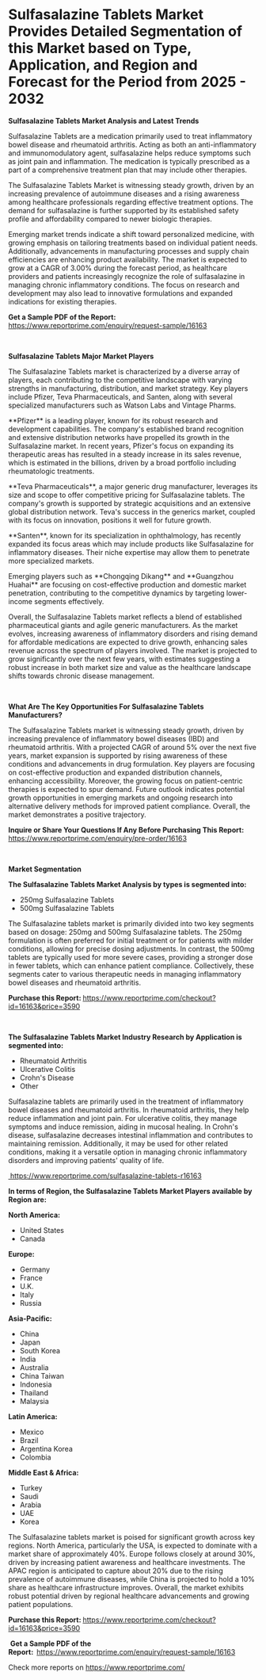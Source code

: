 <p><h1>Sulfasalazine Tablets Market Provides Detailed Segmentation of this Market based on Type, Application, and Region and Forecast for the Period from 2025 - 2032</h1></p><p><strong>Sulfasalazine Tablets Market Analysis and Latest Trends</strong></p>
<p><p>Sulfasalazine Tablets are a medication primarily used to treat inflammatory bowel disease and rheumatoid arthritis. Acting as both an anti-inflammatory and immunomodulatory agent, sulfasalazine helps reduce symptoms such as joint pain and inflammation. The medication is typically prescribed as a part of a comprehensive treatment plan that may include other therapies.</p><p>The Sulfasalazine Tablets Market is witnessing steady growth, driven by an increasing prevalence of autoimmune diseases and a rising awareness among healthcare professionals regarding effective treatment options. The demand for sulfasalazine is further supported by its established safety profile and affordability compared to newer biologic therapies. </p><p>Emerging market trends indicate a shift toward personalized medicine, with growing emphasis on tailoring treatments based on individual patient needs. Additionally, advancements in manufacturing processes and supply chain efficiencies are enhancing product availability. The market is expected to grow at a CAGR of 3.00% during the forecast period, as healthcare providers and patients increasingly recognize the role of sulfasalazine in managing chronic inflammatory conditions. The focus on research and development may also lead to innovative formulations and expanded indications for existing therapies.</p></p>
<p><strong>Get a Sample PDF of the Report:&nbsp;</strong> <a href="https://www.reportprime.com/enquiry/request-sample/16163?utm_campaign=3058&utm_medium=2&utm_source=Github&utm_content=ia&utm_term=20032025&utm_id=sulfasalazine-tablets">https://www.reportprime.com/enquiry/request-sample/16163</a></p>
<p>&nbsp;</p>
<p><strong>Sulfasalazine Tablets Major Market Players</strong></p>
<p><p>The Sulfasalazine Tablets market is characterized by a diverse array of players, each contributing to the competitive landscape with varying strengths in manufacturing, distribution, and market strategy. Key players include Pfizer, Teva Pharmaceuticals, and Santen, along with several specialized manufacturers such as Watson Labs and Vintage Pharms.</p><p>**Pfizer** is a leading player, known for its robust research and development capabilities. The company's established brand recognition and extensive distribution networks have propelled its growth in the Sulfasalazine market. In recent years, Pfizer's focus on expanding its therapeutic areas has resulted in a steady increase in its sales revenue, which is estimated in the billions, driven by a broad portfolio including rheumatologic treatments.</p><p>**Teva Pharmaceuticals**, a major generic drug manufacturer, leverages its size and scope to offer competitive pricing for Sulfasalazine tablets. The company's growth is supported by strategic acquisitions and an extensive global distribution network. Teva's success in the generics market, coupled with its focus on innovation, positions it well for future growth.</p><p>**Santen**, known for its specialization in ophthalmology, has recently expanded its focus areas which may include products like Sulfasalazine for inflammatory diseases. Their niche expertise may allow them to penetrate more specialized markets.</p><p>Emerging players such as **Chongqing Dikang** and **Guangzhou Huahai** are focusing on cost-effective production and domestic market penetration, contributing to the competitive dynamics by targeting lower-income segments effectively.</p><p>Overall, the Sulfasalazine Tablets market reflects a blend of established pharmaceutical giants and agile generic manufacturers. As the market evolves, increasing awareness of inflammatory disorders and rising demand for affordable medications are expected to drive growth, enhancing sales revenue across the spectrum of players involved. The market is projected to grow significantly over the next few years, with estimates suggesting a robust increase in both market size and value as the healthcare landscape shifts towards chronic disease management.</p></p>
<p>&nbsp;</p>
<p><strong>What Are The Key Opportunities For Sulfasalazine Tablets Manufacturers?</strong></p>
<p><p>The Sulfasalazine Tablets market is witnessing steady growth, driven by increasing prevalence of inflammatory bowel diseases (IBD) and rheumatoid arthritis. With a projected CAGR of around 5% over the next five years, market expansion is supported by rising awareness of these conditions and advancements in drug formulation. Key players are focusing on cost-effective production and expanded distribution channels, enhancing accessibility. Moreover, the growing focus on patient-centric therapies is expected to spur demand. Future outlook indicates potential growth opportunities in emerging markets and ongoing research into alternative delivery methods for improved patient compliance. Overall, the market demonstrates a positive trajectory.</p></p>
<p><strong>Inquire or Share Your Questions If Any Before Purchasing This Report:</strong> <a href="https://www.reportprime.com/enquiry/pre-order/16163?utm_campaign=3058&utm_medium=2&utm_source=Github&utm_content=ia&utm_term=20032025&utm_id=sulfasalazine-tablets">https://www.reportprime.com/enquiry/pre-order/16163</a></p>
<p>&nbsp;</p>
<p><strong>Market Segmentation</strong></p>
<p><strong>The Sulfasalazine Tablets Market Analysis by types is segmented into:</strong></p>
<p><ul><li>250mg Sulfasalazine Tablets</li><li>500mg Sulfasalazine Tablets</li></ul></p>
<p><p>The Sulfasalazine tablets market is primarily divided into two key segments based on dosage: 250mg and 500mg Sulfasalazine tablets. The 250mg formulation is often preferred for initial treatment or for patients with milder conditions, allowing for precise dosing adjustments. In contrast, the 500mg tablets are typically used for more severe cases, providing a stronger dose in fewer tablets, which can enhance patient compliance. Collectively, these segments cater to various therapeutic needs in managing inflammatory bowel diseases and rheumatoid arthritis.</p></p>
<p><strong>Purchase this Report:&nbsp;</strong><a href="https://www.reportprime.com/checkout?id=16163&price=3590&utm_campaign=3058&utm_medium=2&utm_source=Github&utm_content=ia&utm_term=20032025&utm_id=sulfasalazine-tablets">https://www.reportprime.com/checkout?id=16163&price=3590</a></p>
<p>&nbsp;</p>
<p><strong>The Sulfasalazine Tablets Market Industry Research by Application is segmented into:</strong></p>
<p><ul><li>Rheumatoid Arthritis</li><li>Ulcerative Colitis</li><li>Crohn's Disease</li><li>Other</li></ul></p>
<p><p>Sulfasalazine tablets are primarily used in the treatment of inflammatory bowel diseases and rheumatoid arthritis. In rheumatoid arthritis, they help reduce inflammation and joint pain. For ulcerative colitis, they manage symptoms and induce remission, aiding in mucosal healing. In Crohn's disease, sulfasalazine decreases intestinal inflammation and contributes to maintaining remission. Additionally, it may be used for other related conditions, making it a versatile option in managing chronic inflammatory disorders and improving patients' quality of life.</p></p>
<p><a href="https://www.reportprime.com/sulfasalazine-tablets-r16163?utm_campaign=3058&utm_medium=2&utm_source=Github&utm_content=ia&utm_term=20032025&utm_id=sulfasalazine-tablets">&nbsp;https://www.reportprime.com/sulfasalazine-tablets-r16163</a></p>
<p><strong>In terms of Region, the Sulfasalazine Tablets Market Players available by Region are:</strong></p>
<p>
    <p> <strong> North America: </strong>
        <ul>
            <li>United States</li>
            <li>Canada</li>
        </ul>
        </p> 
    <p> <strong> Europe: </strong>
        <ul>
            <li>Germany</li>
            <li>France</li>
            <li>U.K.</li>
            <li>Italy</li>
            <li>Russia</li>
        </ul>
        </p> 
    <p> <strong> Asia-Pacific: </strong>
        <ul>
            <li>China</li>
            <li>Japan</li>
            <li>South Korea</li>
            <li>India</li>
            <li>Australia</li>
            <li>China Taiwan</li>
            <li>Indonesia</li>
            <li>Thailand</li>
            <li>Malaysia</li>
        </ul>
        </p> 
    <p> <strong> Latin America: </strong>
        <ul>
            <li>Mexico</li>
            <li>Brazil</li>
            <li>Argentina Korea</li>
            <li>Colombia</li>
        </ul>
        </p> 
    <p> <strong> Middle East & Africa: </strong>
        <ul>
            <li>Turkey</li>
            <li>Saudi</li>
            <li>Arabia</li>
            <li>UAE</li>
            <li>Korea</li>
        </ul>
    </p>
    </p>
<p><p>The Sulfasalazine tablets market is poised for significant growth across key regions. North America, particularly the USA, is expected to dominate with a market share of approximately 40%. Europe follows closely at around 30%, driven by increasing patient awareness and healthcare investments. The APAC region is anticipated to capture about 20% due to the rising prevalence of autoimmune diseases, while China is projected to hold a 10% share as healthcare infrastructure improves. Overall, the market exhibits robust potential driven by regional healthcare advancements and growing patient populations.</p></p>
<p><strong>Purchase this Report: </strong><a href="https://www.reportprime.com/checkout?id=16163&price=3590&utm_campaign=3058&utm_medium=2&utm_source=Github&utm_content=ia&utm_term=20032025&utm_id=sulfasalazine-tablets">https://www.reportprime.com/checkout?id=16163&price=3590</a></p>
<p>&nbsp;<strong>Get a Sample PDF of the Report:&nbsp;&nbsp;</strong><a href="https://www.reportprime.com/enquiry/request-sample/16163?utm_campaign=3058&utm_medium=2&utm_source=Github&utm_content=ia&utm_term=20032025&utm_id=sulfasalazine-tablets">https://www.reportprime.com/enquiry/request-sample/16163</a></p>
<p><strong></strong></p>
<p>Check more reports on <a href="https://www.reportprime.com/?utm_campaign=3058&utm_medium=2&utm_source=Github&utm_content=ia&utm_term=20032025&utm_id=sulfasalazine-tablets">https://www.reportprime.com/</a></p>